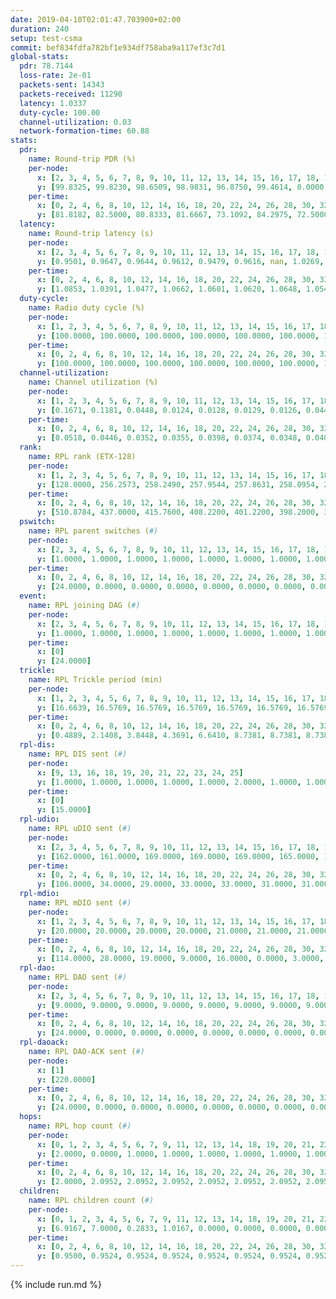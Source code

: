```yaml
---
date: 2019-04-10T02:01:47.703900+02:00
duration: 240
setup: test-csma
commit: bef834fdfa782bf1e934df758aba9a117ef3c7d1
global-stats:
  pdr: 78.7144
  loss-rate: 2e-01
  packets-sent: 14343
  packets-received: 11290
  latency: 1.0337
  duty-cycle: 100.00
  channel-utilization: 0.03
  network-formation-time: 60.88
stats:
  pdr:
    name: Round-trip PDR (%)
    per-node:
      x: [2, 3, 4, 5, 6, 7, 8, 9, 10, 11, 12, 13, 14, 15, 16, 17, 18, 19, 20, 21, 22, 23, 24, 25]
      y: [99.8325, 99.8230, 98.6509, 98.9831, 96.8750, 99.4614, 0.0000, 99.5215, 0.0000, 99.8331, 99.8549, 100.0000, 100.0000, 0.0000, 0.0000, 0.0000, 100.0000, 99.6661, 99.6357, 99.4941, 99.8233, 99.5025, 100.0000, 100.0000]
    per-time:
      x: [0, 2, 4, 6, 8, 10, 12, 14, 16, 18, 20, 22, 24, 26, 28, 30, 32, 34, 36, 38, 40, 42, 44, 46, 48, 50, 52, 54, 56, 58, 60, 62, 64, 66, 68, 70, 72, 74, 76, 78, 80, 82, 84, 86, 88, 90, 92, 94, 96, 98, 100, 102, 104, 106, 108, 110, 112, 114, 116, 118, 120, 122, 124, 126, 128, 130, 132, 134, 136, 138, 140, 142, 144, 146, 148, 150, 152, 154, 156, 158, 160, 162, 164, 166, 168, 170, 172, 174, 176, 178, 180, 182, 184, 186, 188, 190, 192, 194, 196, 198, 200, 202, 204, 206, 208, 210, 212, 214, 216, 218, 220, 222, 224, 226, 228, 230, 232, 234, 236, 238, 240]
      y: [81.8182, 82.5000, 80.8333, 81.6667, 73.1092, 84.2975, 72.5000, 86.6667, 77.5000, 80.8333, 81.6667, 80.0000, 79.1667, 82.5000, 78.3333, 79.1667, 78.3333, 76.6667, 83.1933, 76.0331, 75.0000, 80.0000, 77.5000, 84.0336, 74.3802, 80.0000, 75.0000, 80.8333, 75.8333, 80.0000, 74.1667, 76.6667, 76.6667, 80.0000, 69.1667, 80.8333, 74.1667, 80.8333, 79.1667, 79.1667, 82.5000, 85.0000, 75.0000, 76.6667, 76.6667, 80.8333, 75.8333, 80.8333, 78.3333, 80.8333, 76.6667, 75.8333, 78.3333, 77.5000, 83.3333, 72.5000, 82.5000, 80.0000, 78.3333, 83.3333, 79.1667, 80.8333, 82.5000, 80.8333, 78.3333, 74.1667, 80.8333, 81.6667, 84.1667, 73.3333, 80.8333, 80.0000, 85.8333, 84.1667, 76.6667, 77.5000, 80.8333, 75.0000, 77.5000, 65.8333, 79.1667, 76.6667, 86.6667, 83.3333, 77.5000, 80.0000, 80.0000, 80.8333, 80.8333, 70.0000, 78.3333, 78.3333, 75.8333, 85.8333, 87.5000, 78.3333, 80.8333, 77.5000, 83.3333, 76.6667, 80.0000, 82.5000, 78.3333, 84.1667, 81.6667, 81.6667, 78.3333, 73.3333, 66.6667, 60.0000, 79.1667, 78.3333, 81.6667, 71.6667, 74.1667, 79.1667, 75.0000, 75.8333, 76.6667, 79.0323, null]
  latency:
    name: Round-trip latency (s)
    per-node:
      x: [2, 3, 4, 5, 6, 7, 8, 9, 10, 11, 12, 13, 14, 15, 16, 17, 18, 19, 20, 21, 22, 23, 24, 25]
      y: [0.9501, 0.9647, 0.9644, 0.9612, 0.9479, 0.9616, nan, 1.0269, nan, 1.0321, 0.9635, 1.0303, 1.0367, nan, nan, nan, 1.0375, 1.1000, 1.1028, 1.1078, 1.0933, 1.1248, 1.1217, 1.1232]
    per-time:
      x: [0, 2, 4, 6, 8, 10, 12, 14, 16, 18, 20, 22, 24, 26, 28, 30, 32, 34, 36, 38, 40, 42, 44, 46, 48, 50, 52, 54, 56, 58, 60, 62, 64, 66, 68, 70, 72, 74, 76, 78, 80, 82, 84, 86, 88, 90, 92, 94, 96, 98, 100, 102, 104, 106, 108, 110, 112, 114, 116, 118, 120, 122, 124, 126, 128, 130, 132, 134, 136, 138, 140, 142, 144, 146, 148, 150, 152, 154, 156, 158, 160, 162, 164, 166, 168, 170, 172, 174, 176, 178, 180, 182, 184, 186, 188, 190, 192, 194, 196, 198, 200, 202, 204, 206, 208, 210, 212, 214, 216, 218, 220, 222, 224, 226, 228, 230, 232, 234, 236, 238, 240]
      y: [1.0853, 1.0391, 1.0477, 1.0662, 1.0601, 1.0620, 1.0648, 1.0541, 1.0653, 1.0513, 1.0543, 1.0586, 1.0484, 1.0889, 1.0681, 1.0668, 1.0449, 1.0570, 1.0608, 1.0356, 1.0478, 1.0397, 1.0453, 1.0433, 1.0528, 1.0342, 1.0399, 1.0317, 1.0460, 1.0284, 1.0410, 1.0398, 1.0294, 1.0336, 1.0418, 1.0273, 1.0479, 1.0310, 1.0451, 1.0321, 1.0299, 1.0352, 1.0452, 1.0337, 1.0207, 1.0317, 1.0443, 1.0582, 1.0366, 1.0495, 1.0421, 1.0236, 1.0470, 1.0078, 1.0334, 1.0346, 1.0309, 1.0397, 1.0505, 1.0391, 1.0246, 1.0402, 1.0249, 1.0203, 1.0202, 1.0263, 1.0367, 1.0208, 1.0225, 1.0281, 1.0339, 1.0348, 1.0211, 1.0333, 1.0160, 1.0104, 1.0145, 1.0159, 1.0372, 1.0230, 1.0163, 1.0240, 1.0183, 1.0362, 1.0259, 1.0223, 1.0272, 1.0231, 1.0330, 1.0182, 1.0314, 1.0344, 1.0197, 1.0160, 1.0349, 1.0259, 1.0383, 1.0382, 1.0153, 1.0223, 1.0278, 1.0106, 1.0186, 1.0217, 1.0248, 1.0163, 1.0118, 1.0138, 1.0015, 0.9974, 1.0138, 1.0042, 1.0086, 1.0170, 1.0174, 1.0224, 1.0280, 1.0076, 1.0222, 1.0130, null]
  duty-cycle:
    name: Radio duty cycle (%)
    per-node:
      x: [1, 2, 3, 4, 5, 6, 7, 8, 9, 10, 11, 12, 13, 14, 15, 16, 17, 18, 19, 20, 21, 22, 23, 24, 25]
      y: [100.0000, 100.0000, 100.0000, 100.0000, 100.0000, 100.0000, 100.0000, 100.0000, 100.0000, 100.0000, 100.0000, 100.0000, 100.0000, 100.0000, 100.0000, 100.0000, 100.0000, 100.0000, 100.0000, 100.0000, 100.0000, 100.0000, 100.0000, 100.0000, 100.0000]
    per-time:
      x: [0, 2, 4, 6, 8, 10, 12, 14, 16, 18, 20, 22, 24, 26, 28, 30, 32, 34, 36, 38, 40, 42, 44, 46, 48, 50, 52, 54, 56, 58, 60, 62, 64, 66, 68, 70, 72, 74, 76, 78, 80, 82, 84, 86, 88, 90, 92, 94, 96, 98, 100, 102, 104, 106, 108, 110, 112, 114, 116, 118, 120, 122, 124, 126, 128, 130, 132, 134, 136, 138, 140, 142, 144, 146, 148, 150, 152, 154, 156, 158, 160, 162, 164, 166, 168, 170, 172, 174, 176, 178, 180, 182, 184, 186, 188, 190, 192, 194, 196, 198, 200, 202, 204, 206, 208, 210, 212, 214, 216, 218, 220, 222, 224, 226, 228, 230, 232, 234, 236, 238]
      y: [100.0000, 100.0000, 100.0000, 100.0000, 100.0000, 100.0000, 100.0000, 100.0000, 100.0000, 100.0000, 100.0000, 100.0000, 100.0000, 100.0000, 100.0000, 100.0000, 100.0000, 100.0000, 100.0000, 100.0000, 100.0000, 100.0000, 100.0000, 100.0000, 100.0000, 100.0000, 100.0000, 100.0000, 100.0000, 100.0000, 100.0000, 100.0000, 100.0000, 100.0000, 100.0000, 100.0000, 100.0000, 100.0000, 100.0000, 100.0000, 100.0000, 100.0000, 100.0000, 100.0000, 100.0000, 100.0000, 100.0000, 100.0000, 100.0000, 100.0000, 100.0000, 100.0000, 100.0000, 100.0000, 100.0000, 100.0000, 100.0000, 100.0000, 100.0000, 100.0000, 100.0000, 100.0000, 100.0000, 100.0000, 100.0000, 100.0000, 100.0000, 100.0000, 100.0000, 100.0000, 100.0000, 100.0000, 100.0000, 100.0000, 100.0000, 100.0000, 100.0000, 100.0000, 100.0000, 100.0000, 100.0000, 100.0000, 100.0000, 100.0000, 100.0000, 100.0000, 100.0000, 100.0000, 100.0000, 100.0000, 100.0000, 100.0000, 100.0000, 100.0000, 100.0000, 100.0000, 100.0000, 100.0000, 100.0000, 100.0000, 100.0000, 100.0000, 100.0000, 100.0000, 100.0000, 100.0000, 100.0000, 100.0000, 100.0000, 100.0000, 100.0000, 100.0000, 100.0000, 100.0000, 100.0000, 100.0000, 100.0000, 100.0000, 100.0000, 100.0000]
  channel-utilization:
    name: Channel utilization (%)
    per-node:
      x: [1, 2, 3, 4, 5, 6, 7, 8, 9, 10, 11, 12, 13, 14, 15, 16, 17, 18, 19, 20, 21, 22, 23, 24, 25]
      y: [0.1671, 0.1181, 0.0448, 0.0124, 0.0128, 0.0129, 0.0126, 0.0445, 0.0142, 0.0054, 0.0149, 0.0738, 0.0135, 0.0142, 0.0561, 0.0683, 0.0072, 0.0558, 0.0142, 0.0134, 0.0141, 0.0219, 0.0182, 0.0138, 0.0148]
    per-time:
      x: [0, 2, 4, 6, 8, 10, 12, 14, 16, 18, 20, 22, 24, 26, 28, 30, 32, 34, 36, 38, 40, 42, 44, 46, 48, 50, 52, 54, 56, 58, 60, 62, 64, 66, 68, 70, 72, 74, 76, 78, 80, 82, 84, 86, 88, 90, 92, 94, 96, 98, 100, 102, 104, 106, 108, 110, 112, 114, 116, 118, 120, 122, 124, 126, 128, 130, 132, 134, 136, 138, 140, 142, 144, 146, 148, 150, 152, 154, 156, 158, 160, 162, 164, 166, 168, 170, 172, 174, 176, 178, 180, 182, 184, 186, 188, 190, 192, 194, 196, 198, 200, 202, 204, 206, 208, 210, 212, 214, 216, 218, 220, 222, 224, 226, 228, 230, 232, 234, 236, 238]
      y: [0.0518, 0.0446, 0.0352, 0.0355, 0.0398, 0.0374, 0.0348, 0.0401, 0.0363, 0.0375, 0.0346, 0.0369, 0.0358, 0.0365, 0.0486, 0.0345, 0.0376, 0.0361, 0.0363, 0.0374, 0.0326, 0.0321, 0.0352, 0.0371, 0.0356, 0.0362, 0.0314, 0.0347, 0.0345, 0.0380, 0.0343, 0.0324, 0.0338, 0.0313, 0.0337, 0.0327, 0.0334, 0.0352, 0.0363, 0.0336, 0.0337, 0.0368, 0.0392, 0.0341, 0.0312, 0.0319, 0.0331, 0.0368, 0.0352, 0.0372, 0.0340, 0.0300, 0.0342, 0.0312, 0.0337, 0.0345, 0.0314, 0.0398, 0.0365, 0.0356, 0.0353, 0.0334, 0.0350, 0.0353, 0.0320, 0.0339, 0.0380, 0.0335, 0.0349, 0.0312, 0.0343, 0.0387, 0.0353, 0.0331, 0.0363, 0.0280, 0.0315, 0.0307, 0.0353, 0.0330, 0.0289, 0.0317, 0.0357, 0.0374, 0.0332, 0.0376, 0.0328, 0.0343, 0.0317, 0.0319, 0.0309, 0.0330, 0.0319, 0.0314, 0.0361, 0.0360, 0.0326, 0.0296, 0.0352, 0.0327, 0.0368, 0.0323, 0.0331, 0.0314, 0.0347, 0.0353, 0.0322, 0.0312, 0.0309, 0.0217, 0.0311, 0.0296, 0.0333, 0.0312, 0.0321, 0.0317, 0.0334, 0.0326, 0.0306, 0.0326]
  rank:
    name: RPL rank (ETX-128)
    per-node:
      x: [1, 2, 3, 4, 5, 6, 7, 8, 9, 10, 11, 12, 13, 14, 15, 16, 17, 18, 19, 20, 21, 22, 23, 24, 25]
      y: [128.0000, 256.2573, 258.2490, 257.9544, 257.8631, 258.0954, 263.7012, 258.6349, 388.2697, 316.2428, 392.9835, 261.9212, 395.2810, 397.1516, 385.8133, 396.3017, 407.6888, 416.9753, 519.9545, 522.5679, 525.8484, 517.7469, 570.8714, 555.2025, 557.9421]
    per-time:
      x: [0, 2, 4, 6, 8, 10, 12, 14, 16, 18, 20, 22, 24, 26, 28, 30, 32, 34, 36, 38, 40, 42, 44, 46, 48, 50, 52, 54, 56, 58, 60, 62, 64, 66, 68, 70, 72, 74, 76, 78, 80, 82, 84, 86, 88, 90, 92, 94, 96, 98, 100, 102, 104, 106, 108, 110, 112, 114, 116, 118, 120, 122, 124, 126, 128, 130, 132, 134, 136, 138, 140, 142, 144, 146, 148, 150, 152, 154, 156, 158, 160, 162, 164, 166, 168, 170, 172, 174, 176, 178, 180, 182, 184, 186, 188, 190, 192, 194, 196, 198, 200, 202, 204, 206, 208, 210, 212, 214, 216, 218, 220, 222, 224, 226, 228, 230, 232, 234, 236, 238]
      y: [510.8784, 437.0000, 415.7600, 408.2200, 401.2200, 398.2000, 398.0000, 398.3200, 395.7255, 395.4902, 393.1600, 391.6800, 390.0400, 387.5200, 389.8200, 389.0600, 387.7000, 386.8200, 388.5600, 386.8200, 390.7843, 387.2692, 379.5800, 376.9800, 374.7600, 374.9400, 375.3000, 375.7600, 374.8600, 376.2000, 375.2200, 375.6000, 377.6800, 377.7800, 377.5882, 376.1000, 376.5400, 378.0196, 374.4600, 374.6600, 377.5490, 384.8800, 389.3800, 387.8000, 385.4000, 383.9800, 380.1538, 373.3200, 370.9000, 371.4600, 370.2800, 370.7200, 370.7800, 370.6275, 372.4600, 370.7000, 370.8400, 371.9000, 372.0600, 374.6400, 372.6000, 375.0200, 374.3000, 373.5000, 374.2400, 376.5686, 371.9800, 371.0000, 372.3200, 372.5600, 371.3800, 370.5000, 371.5200, 369.9800, 371.5800, 370.9800, 370.6400, 371.3200, 378.8627, 376.6000, 375.2157, 376.6400, 377.2800, 375.7600, 375.7200, 372.8200, 371.6000, 374.2800, 373.1800, 372.0200, 370.6400, 369.8600, 372.0784, 369.6600, 368.6400, 370.4800, 371.3600, 371.1000, 371.0200, 370.4400, 373.9608, 369.2600, 367.3200, 367.8600, 368.3800, 367.8000, 369.0600, 370.0600, 369.0200, 368.0400, 367.9800, 371.3269, 367.6600, 368.1000, 368.1400, 369.6200, 369.6400, 370.2600, 369.8800, 370.3000]
  pswitch:
    name: RPL parent switches (#)
    per-node:
      x: [2, 3, 4, 5, 6, 7, 8, 9, 10, 11, 12, 13, 14, 15, 16, 17, 18, 19, 20, 21, 22, 23, 24, 25]
      y: [1.0000, 1.0000, 1.0000, 1.0000, 1.0000, 1.0000, 1.0000, 1.0000, 3.0000, 2.0000, 1.0000, 2.0000, 4.0000, 1.0000, 2.0000, 1.0000, 3.0000, 2.0000, 3.0000, 4.0000, 1.0000, 1.0000, 2.0000, 2.0000]
    per-time:
      x: [0, 2, 4, 6, 8, 10, 12, 14, 16, 18, 20, 22, 24, 26, 28, 30, 32, 34, 36, 38, 40, 42, 44, 46, 48, 50, 52, 54, 56, 58, 60, 62, 64, 66, 68, 70, 72, 74, 76, 78, 80, 82, 84, 86, 88, 90, 92, 94, 96, 98, 100, 102, 104, 106, 108, 110, 112, 114, 116, 118, 120, 122, 124, 126, 128, 130, 132, 134, 136, 138, 140, 142, 144, 146, 148, 150, 152, 154, 156, 158, 160, 162, 164, 166, 168, 170, 172, 174, 176, 178, 180, 182, 184, 186, 188, 190, 192, 194, 196, 198, 200, 202, 204, 206, 208, 210, 212, 214, 216, 218, 220, 222]
      y: [24.0000, 0.0000, 0.0000, 0.0000, 0.0000, 0.0000, 0.0000, 0.0000, 1.0000, 1.0000, 0.0000, 0.0000, 0.0000, 0.0000, 0.0000, 0.0000, 0.0000, 0.0000, 0.0000, 0.0000, 1.0000, 2.0000, 0.0000, 0.0000, 0.0000, 0.0000, 0.0000, 0.0000, 0.0000, 0.0000, 0.0000, 0.0000, 0.0000, 0.0000, 1.0000, 0.0000, 0.0000, 1.0000, 0.0000, 0.0000, 1.0000, 0.0000, 0.0000, 0.0000, 0.0000, 0.0000, 2.0000, 0.0000, 0.0000, 0.0000, 0.0000, 0.0000, 0.0000, 1.0000, 0.0000, 0.0000, 0.0000, 0.0000, 0.0000, 0.0000, 0.0000, 0.0000, 0.0000, 0.0000, 0.0000, 1.0000, 0.0000, 0.0000, 0.0000, 0.0000, 0.0000, 0.0000, 0.0000, 0.0000, 0.0000, 0.0000, 0.0000, 0.0000, 1.0000, 0.0000, 1.0000, 0.0000, 0.0000, 0.0000, 0.0000, 0.0000, 0.0000, 0.0000, 0.0000, 0.0000, 0.0000, 0.0000, 1.0000, 0.0000, 0.0000, 0.0000, 0.0000, 0.0000, 0.0000, 0.0000, 1.0000, 0.0000, 0.0000, 0.0000, 0.0000, 0.0000, 0.0000, 0.0000, 0.0000, 0.0000, 0.0000, 2.0000]
  event:
    name: RPL joining DAG (#)
    per-node:
      x: [2, 3, 4, 5, 6, 7, 8, 9, 10, 11, 12, 13, 14, 15, 16, 17, 18, 19, 20, 21, 22, 23, 24, 25]
      y: [1.0000, 1.0000, 1.0000, 1.0000, 1.0000, 1.0000, 1.0000, 1.0000, 1.0000, 1.0000, 1.0000, 1.0000, 1.0000, 1.0000, 1.0000, 1.0000, 1.0000, 1.0000, 1.0000, 1.0000, 1.0000, 1.0000, 1.0000, 1.0000]
    per-time:
      x: [0]
      y: [24.0000]
  trickle:
    name: RPL Trickle period (min)
    per-node:
      x: [1, 2, 3, 4, 5, 6, 7, 8, 9, 10, 11, 12, 13, 14, 15, 16, 17, 18, 19, 20, 21, 22, 23, 24, 25]
      y: [16.6639, 16.5769, 16.5769, 16.5769, 16.5769, 16.5769, 16.5769, 16.5769, 16.5395, 16.5843, 16.5795, 16.5758, 16.5344, 16.5868, 16.5304, 16.5344, 16.5304, 16.5382, 16.5338, 16.5377, 16.5415, 16.5304, 16.5299, 16.5267, 16.5267]
    per-time:
      x: [0, 2, 4, 6, 8, 10, 12, 14, 16, 18, 20, 22, 24, 26, 28, 30, 32, 34, 36, 38, 40, 42, 44, 46, 48, 50, 52, 54, 56, 58, 60, 62, 64, 66, 68, 70, 72, 74, 76, 78, 80, 82, 84, 86, 88, 90, 92, 94, 96, 98, 100, 102, 104, 106, 108, 110, 112, 114, 116, 118, 120, 122, 124, 126, 128, 130, 132, 134, 136, 138, 140, 142, 144, 146, 148, 150, 152, 154, 156, 158, 160, 162, 164, 166, 168, 170, 172, 174, 176, 178, 180, 182, 184, 186, 188, 190, 192, 194, 196, 198, 200, 202, 204, 206, 208, 210, 212, 214, 216, 218, 220, 222, 224, 226, 228, 230, 232, 234, 236, 238]
      y: [0.4889, 2.1408, 3.8448, 4.3691, 6.6410, 8.7381, 8.7381, 8.7381, 10.9655, 17.4763, 17.4763, 17.4763, 17.4763, 17.4763, 17.4763, 17.4763, 17.4763, 17.4763, 17.4763, 17.4763, 17.4763, 17.4763, 17.4763, 17.4763, 17.4763, 17.4763, 17.4763, 17.4763, 17.4763, 17.4763, 17.4763, 17.4763, 17.4763, 17.4763, 17.4763, 17.4763, 17.4763, 17.4763, 17.4763, 17.4763, 17.4763, 17.4763, 17.4763, 17.4763, 17.4763, 17.4763, 17.4763, 17.4763, 17.4763, 17.4763, 17.4763, 17.4763, 17.4763, 17.4763, 17.4763, 17.4763, 17.4763, 17.4763, 17.4763, 17.4763, 17.4763, 17.4763, 17.4763, 17.4763, 17.4763, 17.4763, 17.4763, 17.4763, 17.4763, 17.4763, 17.4763, 17.4763, 17.4763, 17.4763, 17.4763, 17.4763, 17.4763, 17.4763, 17.4763, 17.4763, 17.4763, 17.4763, 17.4763, 17.4763, 17.4763, 17.4763, 17.4763, 17.4763, 17.4763, 17.4763, 17.4763, 17.4763, 17.4763, 17.4763, 17.4763, 17.4763, 17.4763, 17.4763, 17.4763, 17.4763, 17.4763, 17.4763, 17.4763, 17.4763, 17.4763, 17.4763, 17.4763, 17.4763, 17.4763, 17.4763, 17.4763, 17.4763, 17.4763, 17.4763, 17.4763, 17.4763, 17.4763, 17.4763, 17.4763, 17.4763]
  rpl-dis:
    name: RPL DIS sent (#)
    per-node:
      x: [9, 13, 16, 18, 19, 20, 21, 22, 23, 24, 25]
      y: [1.0000, 1.0000, 1.0000, 1.0000, 1.0000, 2.0000, 1.0000, 1.0000, 2.0000, 2.0000, 2.0000]
    per-time:
      x: [0]
      y: [15.0000]
  rpl-udio:
    name: RPL uDIO sent (#)
    per-node:
      x: [2, 3, 4, 5, 6, 7, 8, 9, 10, 11, 12, 13, 14, 15, 16, 17, 18, 19, 20, 21, 22, 23, 24, 25]
      y: [162.0000, 161.0000, 169.0000, 169.0000, 169.0000, 165.0000, 145.0000, 167.0000, 172.0000, 165.0000, 152.0000, 163.0000, 176.0000, 168.0000, 167.0000, 186.0000, 160.0000, 165.0000, 167.0000, 165.0000, 159.0000, 164.0000, 159.0000, 169.0000]
    per-time:
      x: [0, 2, 4, 6, 8, 10, 12, 14, 16, 18, 20, 22, 24, 26, 28, 30, 32, 34, 36, 38, 40, 42, 44, 46, 48, 50, 52, 54, 56, 58, 60, 62, 64, 66, 68, 70, 72, 74, 76, 78, 80, 82, 84, 86, 88, 90, 92, 94, 96, 98, 100, 102, 104, 106, 108, 110, 112, 114, 116, 118, 120, 122, 124, 126, 128, 130, 132, 134, 136, 138, 140, 142, 144, 146, 148, 150, 152, 154, 156, 158, 160, 162, 164, 166, 168, 170, 172, 174, 176, 178, 180, 182, 184, 186, 188, 190, 192, 194, 196, 198, 200, 202, 204, 206, 208, 210, 212, 214, 216, 218, 220, 222, 224, 226, 228, 230, 232, 234, 236, 238, 240]
      y: [106.0000, 34.0000, 29.0000, 33.0000, 33.0000, 31.0000, 31.0000, 34.0000, 35.0000, 33.0000, 35.0000, 31.0000, 34.0000, 31.0000, 31.0000, 34.0000, 31.0000, 31.0000, 30.0000, 37.0000, 28.0000, 31.0000, 31.0000, 34.0000, 38.0000, 30.0000, 35.0000, 34.0000, 30.0000, 31.0000, 33.0000, 33.0000, 32.0000, 34.0000, 29.0000, 34.0000, 33.0000, 34.0000, 31.0000, 32.0000, 30.0000, 43.0000, 28.0000, 34.0000, 32.0000, 31.0000, 32.0000, 31.0000, 32.0000, 30.0000, 35.0000, 29.0000, 35.0000, 34.0000, 36.0000, 34.0000, 32.0000, 31.0000, 33.0000, 28.0000, 35.0000, 30.0000, 35.0000, 31.0000, 29.0000, 33.0000, 33.0000, 29.0000, 35.0000, 29.0000, 32.0000, 32.0000, 36.0000, 26.0000, 36.0000, 31.0000, 32.0000, 33.0000, 37.0000, 28.0000, 33.0000, 33.0000, 29.0000, 32.0000, 34.0000, 35.0000, 31.0000, 30.0000, 32.0000, 33.0000, 34.0000, 32.0000, 31.0000, 37.0000, 32.0000, 34.0000, 32.0000, 28.0000, 36.0000, 28.0000, 35.0000, 30.0000, 36.0000, 30.0000, 33.0000, 30.0000, 33.0000, 28.0000, 33.0000, 33.0000, 35.0000, 34.0000, 29.0000, 33.0000, 32.0000, 36.0000, 36.0000, 30.0000, 37.0000, 28.0000, 4.0000]
  rpl-mdio:
    name: RPL mDIO sent (#)
    per-node:
      x: [1, 2, 3, 4, 5, 6, 7, 8, 9, 10, 11, 12, 13, 14, 15, 16, 17, 18, 19, 20, 21, 22, 23, 24, 25]
      y: [20.0000, 20.0000, 20.0000, 20.0000, 21.0000, 21.0000, 21.0000, 22.0000, 20.0000, 20.0000, 21.0000, 23.0000, 23.0000, 20.0000, 23.0000, 23.0000, 22.0000, 21.0000, 20.0000, 20.0000, 20.0000, 20.0000, 21.0000, 21.0000, 21.0000]
    per-time:
      x: [0, 2, 4, 6, 8, 10, 12, 14, 16, 18, 20, 22, 24, 26, 28, 30, 32, 34, 36, 38, 40, 42, 44, 46, 48, 50, 52, 54, 56, 58, 60, 62, 64, 66, 68, 70, 72, 74, 76, 78, 80, 82, 84, 86, 88, 90, 92, 94, 96, 98, 100, 102, 104, 106, 108, 110, 112, 114, 116, 118, 120, 122, 124, 126, 128, 130, 132, 134, 136, 138, 140, 142, 144, 146, 148, 150, 152, 154, 156, 158, 160, 162, 164, 166, 168, 170, 172, 174, 176, 178, 180, 182, 184, 186, 188, 190, 192, 194, 196, 198, 200, 202, 204, 206, 208, 210, 212, 214, 216, 218, 220, 222, 224, 226, 228, 230, 232, 234, 236, 238, 240]
      y: [114.0000, 28.0000, 19.0000, 9.0000, 16.0000, 0.0000, 3.0000, 7.0000, 13.0000, 2.0000, 0.0000, 0.0000, 0.0000, 5.0000, 5.0000, 3.0000, 9.0000, 3.0000, 0.0000, 0.0000, 0.0000, 0.0000, 4.0000, 7.0000, 8.0000, 5.0000, 1.0000, 0.0000, 0.0000, 0.0000, 1.0000, 5.0000, 12.0000, 2.0000, 4.0000, 1.0000, 0.0000, 0.0000, 0.0000, 5.0000, 4.0000, 2.0000, 11.0000, 3.0000, 0.0000, 0.0000, 0.0000, 0.0000, 6.0000, 7.0000, 4.0000, 6.0000, 2.0000, 0.0000, 0.0000, 0.0000, 0.0000, 7.0000, 5.0000, 9.0000, 4.0000, 0.0000, 0.0000, 0.0000, 0.0000, 5.0000, 4.0000, 5.0000, 3.0000, 7.0000, 1.0000, 0.0000, 0.0000, 0.0000, 4.0000, 2.0000, 3.0000, 8.0000, 8.0000, 0.0000, 0.0000, 0.0000, 0.0000, 7.0000, 4.0000, 7.0000, 5.0000, 2.0000, 0.0000, 0.0000, 0.0000, 0.0000, 6.0000, 6.0000, 5.0000, 7.0000, 1.0000, 0.0000, 0.0000, 0.0000, 1.0000, 10.0000, 6.0000, 3.0000, 4.0000, 1.0000, 0.0000, 0.0000, 0.0000, 6.0000, 4.0000, 9.0000, 4.0000, 2.0000, 0.0000, 0.0000, 0.0000, 0.0000, 8.0000, 3.0000, 2.0000]
  rpl-dao:
    name: RPL DAO sent (#)
    per-node:
      x: [2, 3, 4, 5, 6, 7, 8, 9, 10, 11, 12, 13, 14, 15, 16, 17, 18, 19, 20, 21, 22, 23, 24, 25]
      y: [9.0000, 9.0000, 9.0000, 9.0000, 9.0000, 9.0000, 9.0000, 9.0000, 9.0000, 10.0000, 9.0000, 10.0000, 10.0000, 9.0000, 9.0000, 9.0000, 9.0000, 9.0000, 9.0000, 10.0000, 9.0000, 9.0000, 9.0000, 9.0000]
    per-time:
      x: [0, 2, 4, 6, 8, 10, 12, 14, 16, 18, 20, 22, 24, 26, 28, 30, 32, 34, 36, 38, 40, 42, 44, 46, 48, 50, 52, 54, 56, 58, 60, 62, 64, 66, 68, 70, 72, 74, 76, 78, 80, 82, 84, 86, 88, 90, 92, 94, 96, 98, 100, 102, 104, 106, 108, 110, 112, 114, 116, 118, 120, 122, 124, 126, 128, 130, 132, 134, 136, 138, 140, 142, 144, 146, 148, 150, 152, 154, 156, 158, 160, 162, 164, 166, 168, 170, 172, 174, 176, 178, 180, 182, 184, 186, 188, 190, 192, 194, 196, 198, 200, 202, 204, 206, 208, 210, 212, 214, 216, 218, 220, 222, 224, 226, 228, 230, 232, 234, 236, 238]
      y: [24.0000, 0.0000, 0.0000, 0.0000, 0.0000, 0.0000, 0.0000, 0.0000, 1.0000, 1.0000, 0.0000, 0.0000, 0.0000, 0.0000, 22.0000, 0.0000, 0.0000, 0.0000, 0.0000, 0.0000, 1.0000, 2.0000, 0.0000, 1.0000, 0.0000, 0.0000, 0.0000, 0.0000, 18.0000, 2.0000, 0.0000, 0.0000, 0.0000, 0.0000, 1.0000, 2.0000, 1.0000, 1.0000, 1.0000, 0.0000, 1.0000, 0.0000, 13.0000, 4.0000, 0.0000, 0.0000, 2.0000, 0.0000, 1.0000, 1.0000, 2.0000, 1.0000, 1.0000, 1.0000, 1.0000, 0.0000, 8.0000, 7.0000, 0.0000, 0.0000, 1.0000, 0.0000, 1.0000, 1.0000, 2.0000, 2.0000, 1.0000, 0.0000, 1.0000, 0.0000, 4.0000, 10.0000, 1.0000, 0.0000, 1.0000, 0.0000, 1.0000, 1.0000, 2.0000, 2.0000, 2.0000, 0.0000, 0.0000, 0.0000, 2.0000, 10.0000, 3.0000, 0.0000, 0.0000, 1.0000, 1.0000, 1.0000, 1.0000, 3.0000, 3.0000, 0.0000, 0.0000, 0.0000, 0.0000, 9.0000, 6.0000, 0.0000, 0.0000, 1.0000, 0.0000, 1.0000, 1.0000, 3.0000, 2.0000, 1.0000, 0.0000, 2.0000, 0.0000, 4.0000, 9.0000, 0.0000, 0.0000, 1.0000, 0.0000, 1.0000]
  rpl-daoack:
    name: RPL DAO-ACK sent (#)
    per-node:
      x: [1]
      y: [220.0000]
    per-time:
      x: [0, 2, 4, 6, 8, 10, 12, 14, 16, 18, 20, 22, 24, 26, 28, 30, 32, 34, 36, 38, 40, 42, 44, 46, 48, 50, 52, 54, 56, 58, 60, 62, 64, 66, 68, 70, 72, 74, 76, 78, 80, 82, 84, 86, 88, 90, 92, 94, 96, 98, 100, 102, 104, 106, 108, 110, 112, 114, 116, 118, 120, 122, 124, 126, 128, 130, 132, 134, 136, 138, 140, 142, 144, 146, 148, 150, 152, 154, 156, 158, 160, 162, 164, 166, 168, 170, 172, 174, 176, 178, 180, 182, 184, 186, 188, 190, 192, 194, 196, 198, 200, 202, 204, 206, 208, 210, 212, 214, 216, 218, 220, 222, 224, 226, 228, 230, 232, 234, 236, 238]
      y: [24.0000, 0.0000, 0.0000, 0.0000, 0.0000, 0.0000, 0.0000, 0.0000, 1.0000, 1.0000, 0.0000, 0.0000, 0.0000, 0.0000, 22.0000, 0.0000, 0.0000, 0.0000, 0.0000, 0.0000, 1.0000, 2.0000, 0.0000, 1.0000, 0.0000, 0.0000, 0.0000, 0.0000, 18.0000, 2.0000, 0.0000, 0.0000, 0.0000, 0.0000, 1.0000, 2.0000, 1.0000, 1.0000, 1.0000, 0.0000, 1.0000, 0.0000, 13.0000, 4.0000, 0.0000, 0.0000, 2.0000, 0.0000, 1.0000, 1.0000, 2.0000, 1.0000, 1.0000, 1.0000, 1.0000, 0.0000, 8.0000, 7.0000, 0.0000, 0.0000, 1.0000, 0.0000, 1.0000, 1.0000, 2.0000, 2.0000, 1.0000, 0.0000, 1.0000, 0.0000, 4.0000, 10.0000, 1.0000, 0.0000, 1.0000, 0.0000, 1.0000, 1.0000, 2.0000, 2.0000, 2.0000, 0.0000, 0.0000, 0.0000, 2.0000, 10.0000, 3.0000, 0.0000, 0.0000, 1.0000, 1.0000, 1.0000, 1.0000, 3.0000, 3.0000, 0.0000, 0.0000, 0.0000, 0.0000, 9.0000, 6.0000, 0.0000, 0.0000, 1.0000, 0.0000, 1.0000, 1.0000, 3.0000, 2.0000, 1.0000, 0.0000, 2.0000, 0.0000, 4.0000, 9.0000, 0.0000, 0.0000, 1.0000, 0.0000, 1.0000]
  hops:
    name: RPL hop count (#)
    per-node:
      x: [0, 1, 2, 3, 4, 5, 6, 7, 9, 11, 12, 13, 14, 18, 19, 20, 21, 22, 23, 24, 25]
      y: [2.0000, 0.0000, 1.0000, 1.0000, 1.0000, 1.0000, 1.0000, 1.0000, 3.0000, 2.7167, 1.0000, 2.0000, 2.3292, 2.0833, 3.0000, 3.0000, 3.0000, 3.0000, 3.0000, 3.1799, 3.1715]
    per-time:
      x: [0, 2, 4, 6, 8, 10, 12, 14, 16, 18, 20, 22, 24, 26, 28, 30, 32, 34, 36, 38, 40, 42, 44, 46, 48, 50, 52, 54, 56, 58, 60, 62, 64, 66, 68, 70, 72, 74, 76, 78, 80, 82, 84, 86, 88, 90, 92, 94, 96, 98, 100, 102, 104, 106, 108, 110, 112, 114, 116, 118, 120, 122, 124, 126, 128, 130, 132, 134, 136, 138, 140, 142, 144, 146, 148, 150, 152, 154, 156, 158, 160, 162, 164, 166, 168, 170, 172, 174, 176, 178, 180, 182, 184, 186, 188, 190, 192, 194, 196, 198, 200, 202, 204, 206, 208, 210, 212, 214, 216, 218, 220, 222, 224, 226, 228, 230, 232, 234, 236, 238]
      y: [2.0000, 2.0952, 2.0952, 2.0952, 2.0952, 2.0952, 2.0952, 2.0952, 2.0952, 2.0952, 2.0476, 2.0476, 2.0476, 2.0476, 2.0476, 2.0476, 2.0476, 2.0476, 2.0476, 2.0476, 2.0476, 1.9841, 1.9524, 1.9524, 1.9524, 1.9524, 1.9524, 1.9524, 1.9524, 1.9524, 1.9524, 1.9524, 1.9524, 1.9524, 2.0000, 2.0000, 2.0000, 2.0000, 2.0000, 2.0000, 2.0000, 2.0000, 2.0000, 2.0000, 2.0000, 2.0000, 2.0000, 2.0000, 2.0000, 2.0000, 2.0000, 2.0000, 2.0000, 2.0000, 2.0000, 2.0000, 2.0000, 2.0000, 2.0000, 2.0000, 2.0000, 2.0000, 2.0000, 2.0000, 2.0000, 2.0000, 2.0000, 2.0000, 2.0000, 2.0000, 2.0000, 2.0000, 2.0000, 2.0000, 2.0000, 2.0000, 2.0000, 2.0000, 2.0000, 2.0000, 2.0476, 2.0476, 2.0476, 2.0476, 2.0476, 2.0476, 2.0476, 2.0476, 2.0476, 2.0476, 2.0476, 2.0476, 2.0476, 2.0476, 2.0476, 2.0476, 2.0476, 2.0476, 2.0476, 2.0476, 2.0476, 2.0476, 2.0476, 2.0476, 2.0476, 2.0476, 2.0476, 2.0476, 2.0476, 2.0476, 2.0476, 2.0476, 2.0476, 2.0476, 2.0476, 2.0476, 2.0476, 2.0476, 2.0476, 2.0476]
  children:
    name: RPL children count (#)
    per-node:
      x: [0, 1, 2, 3, 4, 5, 6, 7, 9, 11, 12, 13, 14, 18, 19, 20, 21, 22, 23, 24, 25]
      y: [6.9167, 7.0000, 0.2833, 1.0167, 0.0000, 0.0000, 0.0000, 0.0000, 0.0000, 0.0000, 2.5708, 0.0000, 0.0000, 1.8542, 0.0000, 0.0000, 0.0000, 0.3500, 0.0000, 0.0000, 0.0000]
    per-time:
      x: [0, 2, 4, 6, 8, 10, 12, 14, 16, 18, 20, 22, 24, 26, 28, 30, 32, 34, 36, 38, 40, 42, 44, 46, 48, 50, 52, 54, 56, 58, 60, 62, 64, 66, 68, 70, 72, 74, 76, 78, 80, 82, 84, 86, 88, 90, 92, 94, 96, 98, 100, 102, 104, 106, 108, 110, 112, 114, 116, 118, 120, 122, 124, 126, 128, 130, 132, 134, 136, 138, 140, 142, 144, 146, 148, 150, 152, 154, 156, 158, 160, 162, 164, 166, 168, 170, 172, 174, 176, 178, 180, 182, 184, 186, 188, 190, 192, 194, 196, 198, 200, 202, 204, 206, 208, 210, 212, 214, 216, 218, 220, 222, 224, 226, 228, 230, 232, 234, 236, 238]
      y: [0.9500, 0.9524, 0.9524, 0.9524, 0.9524, 0.9524, 0.9524, 0.9524, 0.9524, 0.9524, 0.9524, 0.9524, 0.9524, 0.9524, 0.9524, 0.9524, 0.9524, 0.9524, 0.9524, 0.9524, 0.9524, 0.9524, 0.9524, 0.9524, 0.9524, 0.9524, 0.9524, 0.9524, 0.9524, 0.9524, 0.9524, 0.9524, 0.9524, 0.9524, 0.9524, 0.9524, 0.9524, 0.9524, 0.9524, 0.9524, 0.9524, 0.9524, 0.9524, 0.9524, 0.9524, 0.9524, 0.9524, 0.9524, 0.9524, 0.9524, 0.9524, 0.9524, 0.9524, 0.9524, 0.9524, 0.9524, 0.9524, 0.9524, 0.9524, 0.9524, 0.9524, 0.9524, 0.9524, 0.9524, 0.9524, 0.9524, 0.9524, 0.9524, 0.9524, 0.9524, 0.9524, 0.9524, 0.9524, 0.9524, 0.9524, 0.9524, 0.9524, 0.9524, 0.9524, 0.9524, 0.9524, 0.9524, 0.9524, 0.9524, 0.9524, 0.9524, 0.9524, 0.9524, 0.9524, 0.9524, 0.9524, 0.9524, 0.9524, 0.9524, 0.9524, 0.9524, 0.9524, 0.9524, 0.9524, 0.9524, 0.9524, 0.9524, 0.9524, 0.9524, 0.9524, 0.9524, 0.9524, 0.9524, 0.9524, 0.9524, 0.9524, 0.9524, 0.9524, 0.9524, 0.9524, 0.9524, 0.9524, 0.9524, 0.9524, 0.9524]
---
```


{% include run.md %}
